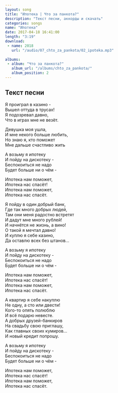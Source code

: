 ```yaml
---
layout: song
title: "Ипотека | Что за панкота?"
description: "Текст песни, аккорды и скачать"
categories: songs
name: "Ипотека"
date: 2017-04-18 16:41:00
length: "3:19"
download:
 - name: 2018
   url: "/audio/07_chto_za_pankota/02_ipoteka.mp3"
   
albums:
 - album: "Что за панкота?"
   album_url: "/albums/chto_za_pankota/"
   album_position: 2
---
```



## Текст песни  
Я проиграл в казино -  
Вышел оттуда в трусах!  
Я подозревал давно,  
Что в играх мне не везёт.  

Девушка моя ушла,  
И мне некого больше любить,  
Но знаю я, кто поможет  
Мне дальше счастливо жить  

А возьму я ипотеку  
И пойду на дискотеку -   
Беспокоиться не надо  
Будет больше ни о чём -

Ипотека нам поможет,  
Ипотека нас спасёт!  
Ипотека нам поможет,  
Ипотека нас спасёт.  

Я пойду в один добрый банк,  
Где так много добрых людей,  
Там они меня радостно встретят  
И дадут мне много рублей!  
И начнётся не жизнь, а вино!  
О такой я мечтал давно!  
И куплю я себе казино,  
Да оставлю всех без штанов...  

А возьму я ипотеку  
И пойду на дискотеку -   
Беспокоиться не надо  
Будет больше ни о чём -

Ипотека нам поможет,  
Ипотека нас спасёт!  
Ипотека нам поможет,  
Ипотека нас спасёт.  

А квартир я себе накуплю  
Не одну, а сто или двести!  
Кого-то опять полюблю  
И всё подарю невесте.  
А добрых друзей-банкиров  
На свадьбу свою приглашу,  
Как главных своих кумиров...  
И новый кредит попрошу.  

А возьму я ипотеку  
И пойду на дискотеку -   
Беспокоиться не надо  
Будет больше ни о чём -

Ипотека нам поможет,  
Ипотека нас спасёт!  
Ипотека нам поможет,  
Ипотека нас спасёт. 